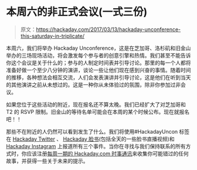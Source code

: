 # 本周六的非正式会议(一式三份)

> 原文：<https://hackaday.com/2017/03/13/hackaday-unconference-this-saturday-in-triplicate/>

本周六，我们将举办 Hackaday Unconference，这是在芝加哥、洛杉矶和旧金山举办的三场现场活动，将会激发每个参与者的创意引擎和热情。我们甚至不能告诉你这个会议是关于什么的；参与的人制定时间表并引导讨论。那里的每一个人都将准备好做一个至少八分钟的演讲，谈论一些让他们现在感到兴奋的事情。随着时间的推移，各种想法会相互交流，人们会发表演讲并引导讨论，这是他们在听到当天的其他演讲之前从未想过的。这是一种你从未体验过的氛围，除非你参加过非会议。

如果您位于这些活动的附近，现在报名还不算太晚。我们已经扩大了对芝加哥和 T2 的 RSVP 限制。旧金山的等待名单可能会在本周的某个时候公布。现在就报名吧！！

那些不在附近的人仍然可以看到发生了什么。我们将使用#HackadayUncon 标签在 [Hackaday Twitter](https://twitter.com/hackaday) 、 [Hackaday 脸书](https://www.facebook.com/hackaday.io)(包括全天的一些脸书直播视频)和 [Hackaday Instagram](https://www.instagram.com/hackaday/) 上报道所有三个事件。当你在寻找与我们保持联系的所有方式时，你应该注册[每周一期的 Hackaday.com 时事通讯](http://eepurl.com/bQmQqD)来收集你可能错过的任何故事，并获得一些关于未来的提示。